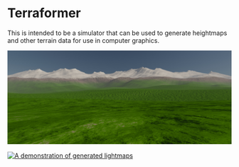 # Terraformer

This is intended to be a simulator that can be used to generate heightmaps and other terrain data
for use in computer graphics.

![A rendering of a heightmap produced by Terraformer](experiments/render.jpg)

[![A demonstration of generated lightmaps](https://img.youtube.com/vi/9-fhsvYm4iE/maxresdefault.jpg)](https://youtu.be/9-fhsvYm4iE)
